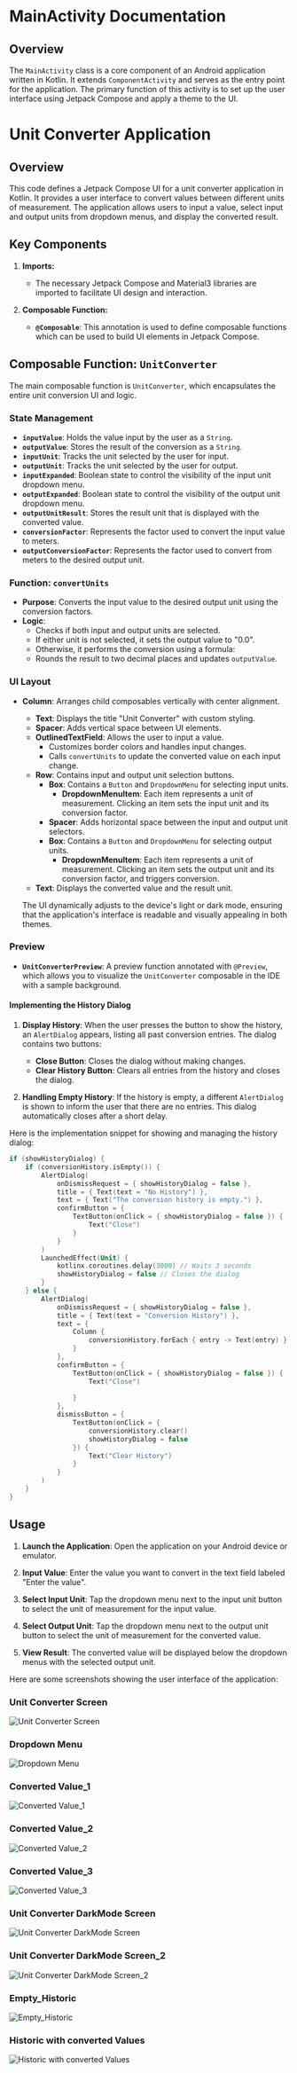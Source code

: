 # MainActivity Documentation

## Overview

The `MainActivity` class is a core component of an Android application written in Kotlin. It extends `ComponentActivity` and serves as the entry point for the application. The primary function of this activity is to set up the user interface using Jetpack Compose and apply a theme to the UI.

# Unit Converter Application

## Overview

This code defines a Jetpack Compose UI for a unit converter application in Kotlin. It provides a user interface to convert values between different units of measurement. The application allows users to input a value, select input and output units from dropdown menus, and display the converted result.

## Key Components

1. **Imports:**
    - The necessary Jetpack Compose and Material3 libraries are imported to facilitate UI design and interaction.

2. **Composable Function:**
    - **`@Composable`**: This annotation is used to define composable functions which can be used to build UI elements in Jetpack Compose.

## Composable Function: `UnitConverter`

The main composable function is `UnitConverter`, which encapsulates the entire unit conversion UI and logic.

### State Management

- **`inputValue`**: Holds the value input by the user as a `String`.
- **`outputValue`**: Stores the result of the conversion as a `String`.
- **`inputUnit`**: Tracks the unit selected by the user for input.
- **`outputUnit`**: Tracks the unit selected by the user for output.
- **`inputExpanded`**: Boolean state to control the visibility of the input unit dropdown menu.
- **`outputExpanded`**: Boolean state to control the visibility of the output unit dropdown menu.
- **`outputUnitResult`**: Stores the result unit that is displayed with the converted value.
- **`conversionFactor`**: Represents the factor used to convert the input value to meters.
- **`outputConversionFactor`**: Represents the factor used to convert from meters to the desired output unit.

### Function: `convertUnits`

- **Purpose**: Converts the input value to the desired output unit using the conversion factors.
- **Logic**:
    - Checks if both input and output units are selected.
    - If either unit is not selected, it sets the output value to "0.0".
    - Otherwise, it performs the conversion using a formula:
    - Rounds the result to two decimal places and updates `outputValue`.

### UI Layout

- **Column**: Arranges child composables vertically with center alignment.
    - **Text**: Displays the title "Unit Converter" with custom styling.
    - **Spacer**: Adds vertical space between UI elements.
    - **OutlinedTextField**: Allows the user to input a value.
        - Customizes border colors and handles input changes.
        - Calls `convertUnits` to update the converted value on each input change.
    - **Row**: Contains input and output unit selection buttons.
        - **Box**: Contains a `Button` and `DropdownMenu` for selecting input units.
            - **DropdownMenuItem**: Each item represents a unit of measurement. Clicking an item sets the input unit and its conversion factor.
        - **Spacer**: Adds horizontal space between the input and output unit selectors.
        - **Box**: Contains a `Button` and `DropdownMenu` for selecting output units.
            - **DropdownMenuItem**: Each item represents a unit of measurement. Clicking an item sets the output unit and its conversion factor, and triggers conversion.
    - **Text**: Displays the converted value and the result unit.

    The UI dynamically adjusts to the device's light or dark mode, ensuring that the application's interface is readable and visually appealing in both themes.

### Preview

- **`UnitConverterPreview`**: A preview function annotated with `@Preview`, which allows you to visualize the `UnitConverter` composable in the IDE with a sample background.

#### Implementing the History Dialog

1. **Display History**: When the user presses the button to show the history, an `AlertDialog` appears, listing all past conversion entries. The dialog contains two buttons:
    - **Close Button**: Closes the dialog without making changes.
    - **Clear History Button**: Clears all entries from the history and closes the dialog.

2. **Handling Empty History**: If the history is empty, a different `AlertDialog` is shown to inform the user that there are no entries. This dialog automatically closes after a short delay.

Here is the implementation snippet for showing and managing the history dialog:

```kotlin
if (showHistoryDialog) {
    if (conversionHistory.isEmpty()) {
        AlertDialog(
            onDismissRequest = { showHistoryDialog = false },
            title = { Text(text = "No History") },
            text = { Text("The conversion history is empty.") },
            confirmButton = {
                TextButton(onClick = { showHistoryDialog = false }) {
                    Text("Close")
                }
            }
        )
        LaunchedEffect(Unit) {
            kotlinx.coroutines.delay(3000) // Waits 3 seconds
            showHistoryDialog = false // Closes the dialog
        }
    } else {
        AlertDialog(
            onDismissRequest = { showHistoryDialog = false },
            title = { Text(text = "Conversion History") },
            text = {
                Column {
                    conversionHistory.forEach { entry -> Text(entry) }
                }
            },
            confirmButton = {
                TextButton(onClick = { showHistoryDialog = false }) {
                    Text("Close")
                    
                }
            },
            dismissButton = {
                TextButton(onClick = {
                    conversionHistory.clear()
                    showHistoryDialog = false
                }) {
                    Text("Clear History")
                }
            }
        )
    }
}
```

## Usage

1. **Launch the Application**: Open the application on your Android device or emulator.

2. **Input Value**: Enter the value you want to convert in the text field labeled "Enter the value".

3. **Select Input Unit**: Tap the dropdown menu next to the input unit button to select the unit of measurement for the input value.

4. **Select Output Unit**: Tap the dropdown menu next to the output unit button to select the unit of measurement for the converted value.

5. **View Result**: The converted value will be displayed below the dropdown menus with the selected output unit.

Here are some screenshots showing the user interface of the application:

### Unit Converter Screen
![Unit Converter Screen](/app/src/App_Images/Captura%20de%20ecrã%202024-09-01%20143939.png)

### Dropdown Menu
![Dropdown Menu](/app/src/App_Images/Captura%20de%20ecrã%202024-09-01%20144141.png)

### Converted Value_1
![Converted Value_1](/app/src/App_Images/Captura%20de%20ecrã%202024-09-01%20144222.png)

### Converted Value_2
![Converted Value_2](/app/src/App_Images/Captura%20de%20ecrã%202024-09-01%20144237.png)

### Converted Value_3
![Converted Value_3](/app/src/App_Images/Captura%20de%20ecrã%202024-09-01%20144305.png)

### Unit Converter DarkMode Screen
![Unit Converter DarkMode Screen](/app/src/App_Images/Captura%20de%20ecrã%202024-09-01%20184308.png)

### Unit Converter DarkMode Screen_2
![Unit Converter DarkMode Screen_2](/app/src/App_Images/Captura%20de%20ecrã%202024-09-01%20184336.png)

### Empty_Historic
![Empty_Historic](/app/src/App_Images/Captura%20de%20ecrã%202024-09-01%20184351.png)

### Historic with converted Values
![Historic with converted Values](/app/src/App_Images/Captura%20de%20ecrã%202024-09-01%20184417.png)


